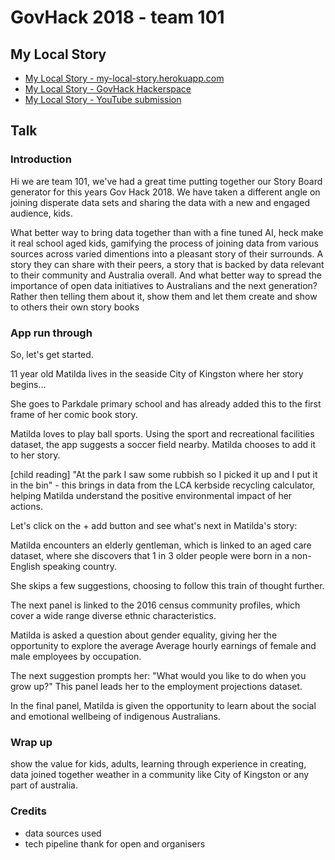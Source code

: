 # GovHack 2018 - team 101

## My Local Story

  * [My Local Story - my-local-story.herokuapp.com](https://my-local-story.herokuapp.com/)
  * [My Local Story - GovHack Hackerspace](https://2018.hackerspace.govhack.org/projects/my_local_story)
  * [My Local Story - YouTube submission](https://youtu.be/1fSzIIYlJRk)


## Talk

### Introduction

Hi we are team 101, we've had a great time putting together our Story Board generator
for this years Gov Hack 2018. We have taken a different angle on joining disperate data
sets and sharing the data with a new and engaged audience, kids.

What better way to bring data together than with a fine tuned AI, heck make it real
school aged kids, gamifying the process of joining data from various sources across
varied dimentions into a pleasant story of their surrounds. A story they can share with
their peers, a story that is backed by data relevant to their community and Australia
overall. And what better way to spread the importance of open data initiatives to Australians
and the next generation? Rather then telling them about it, show them and let them create
and show to others their own story books


### App run through

So, let's get started.

11 year old Matilda lives in the seaside City of Kingston where her story begins...

She goes to Parkdale primary school and has already added this to the first
frame of her comic book story.

Matilda loves to play ball sports. Using the sport and recreational facilities
dataset, the app suggests a soccer field nearby. Matilda chooses to add it to
her story.

[child reading] "At the park I saw some rubbish so I picked it up and I put it in the bin" -
this brings in data from the LCA kerbside recycling calculator, helping Matilda
understand the positive environmental impact of her actions.

Let's click on the + add button and see what's next in Matilda's story:

Matilda encounters an elderly gentleman, which is linked to an aged care dataset,
where she discovers that 1 in 3 older people were born in a non-English speaking country.

She skips a few suggestions, choosing to follow this train of thought further.

The next panel is linked to the 2016 census community profiles, which cover a
wide range diverse ethnic characteristics.

Matilda is asked a question about gender equality, giving her the opportunity
to explore the average Average hourly earnings of female and male employees by occupation.

The next suggestion prompts her: "What would you like to do when you grow up?"
This panel leads her to the employment projections dataset.

In the final panel, Matilda is given the opportunity to learn about the social
and emotional wellbeing of indigenous Australians.

### Wrap up

show the value for kids, adults, learning through experience in creating, data joined
together weather in a community like City of Kingston or any part of australia.

### Credits

- data sources used
- tech pipeline
thank for open and organisers
